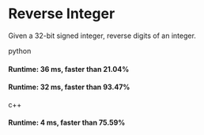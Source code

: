 # Reverse Integer

Given a 32-bit signed integer, reverse digits of an integer.

python

#### Runtime: 36 ms, faster than 21.04%
#### Runtime: 32 ms, faster than 93.47%


c++

#### Runtime: 4 ms, faster than 75.59%
